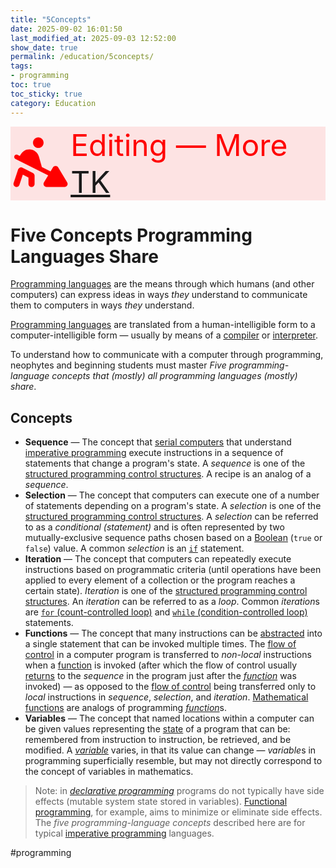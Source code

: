 ```yaml
---
title: "5Concepts"
date: 2025-09-02 16:01:50
last_modified_at: 2025-09-03 12:52:00
show_date: true
permalink: /education/5concepts/
tags:
- programming
toc: true
toc_sticky: true
category: Education
---
```

<div style="display: flex; justify-content: center; align-items: center; font-size: xxx-large; color: red; background-color: rgba(255, 0, 0, 0.1);"><svg xmlns="http://www.w3.org/2000/svg" viewBox="0 0 640 640" width="100px" fill="red" stroke="red"><!--!Font Awesome Free v7.0.1 by @fontawesome - https://fontawesome.com License - https://fontawesome.com/license/free Copyright 2025 Fonticons, Inc.--><path d="M240 104C240 73.1 265.1 48 296 48C326.9 48 352 73.1 352 104C352 134.9 326.9 160 296 160C265.1 160 240 134.9 240 104zM42.5 245.3C48.4 233.4 62.8 228.6 74.7 234.6L99.3 246.9L111.5 226.5C130.4 195 164.7 176 201.1 176C247.3 176 288.8 206.5 301.6 251.4L333.8 364.1L426.7 410.5L452.5 367.5C458.3 357.9 468.7 352 479.9 352C491.1 352 501.6 357.9 507.3 367.5L603.3 527.5C609.2 537.4 609.4 549.7 603.7 559.7C598 569.7 587.5 576 576 576L384 576C372.5 576 361.8 569.8 356.2 559.8C350.6 549.8 350.7 537.5 356.6 527.6L402 451.8L53.3 277.5C41.4 271.6 36.6 257.2 42.6 245.3zM126.3 371.4L238.3 427.4C249.1 432.8 256 443.9 256 456L256 544C256 561.7 241.7 576 224 576C206.3 576 192 561.7 192 544L192 475.8L130.7 445.1L94.4 554.1C88.8 570.9 70.7 579.9 53.9 574.3C37.1 568.7 28.1 550.6 33.7 533.9L81.7 389.9C84.6 381.1 91.2 374 99.8 370.5C108.4 367 118.1 367.3 126.4 371.4z"/></svg>
<span>Editing &mdash; More <a href="https://en.wikipedia.org/wiki/To_come_(publishing)">TK</a></span></div>

# Five Concepts Programming Languages Share

[Programming languages](https://en.wikipedia.org/wiki/List_of_programming_languages) are the means through which humans (and other computers) can express ideas in ways *they* understand to communicate them to computers in ways *they* understand.

[Programming languages](https://en.wikipedia.org/wiki/List_of_programming_languages) are translated from a human-intelligible form to a computer-intelligible form &mdash; usually by means of a [compiler](https://en.wikipedia.org/wiki/Compiler) or [interpreter](https://en.wikipedia.org/wiki/Interpreter_%28computing%29).

To understand how to communicate with a computer through programming, neophytes and beginning students must master *Five programming-language concepts that (mostly) all programming languages (mostly) share*.

## Concepts

- **Sequence** — The concept that [serial computers](https://en.wikipedia.org/wiki/Serial_computer) that understand [imperative programming](https://en.wikipedia.org/wiki/Imperative_programming) execute instructions in a sequence of statements that change a program's state. A *sequence* is one of the [structured programming control structures](https://en.wikipedia.org/wiki/Structured_programming#Control_structures). A recipe is an analog of a *sequence*.
- **Selection** — The concept that computers can execute one of a number of statements  depending on a program's state. A *selection* is one of the [structured programming control structures](https://en.wikipedia.org/wiki/Structured_programming#Control_structures). A *selection* can be referred to as a *conditional (statement)* and is often represented by two mutually-exclusive sequence paths chosen based on a [Boolean](https://en.wikipedia.org/wiki/Boolean_data_type) (`true` or `false`) value. A common *selection* is an [`if`](https://en.wikipedia.org/wiki/Conditional_(computer_programming)#If%E2%80%94then(%E2%80%94else)) statement.
- **Iteration** — The concept that computers can repeatedly execute instructions based on programmatic criteria (until operations have been applied to every element of a collection or the program reaches a certain state). *Iteration* is one of the [structured programming control structures](https://en.wikipedia.org/wiki/Structured_programming#Control_structures). An *iteration* can be referred to as a *loop*. Common *iteration*s are [`for` (count-controlled loop)](https://en.wikipedia.org/wiki/For_loop) and [`while` (condition-controlled loop)](https://en.wikipedia.org/wiki/While_loop) statements.
- **Functions** — The concept that many instructions can be [abstracted](https://en.wikipedia.org/wiki/Abstraction_%28computer_science%29) into a single statement that can be invoked multiple times. The [flow of control](https://en.wikipedia.org/wiki/Control_flow) in a computer program is transferred to *non-local* instructions when a [function](https://en.wikipedia.org/wiki/Function_%28computer_programming%29) is invoked (after which the flow of control usually [returns](https://en.wikipedia.org/wiki/Return_statement) to the *sequence* in the program just after the [*function*](https://en.wikipedia.org/wiki/Function_%28computer_programming%29) was invoked) &mdash; as opposed to the [flow of control](https://en.wikipedia.org/wiki/Control_flow) being transferred only to *local* instructions in *sequence*, *selection*, and *iteration*. [Mathematical functions](https://en.wikipedia.org/wiki/Function_%28mathematics%29) are analogs of programming [*function*](https://en.wikipedia.org/wiki/Function_%28computer_programming%29)s.
- **Variables** — The concept that named locations within a computer can be given values representing the [state](https://en.wikipedia.org/wiki/State_%28computer_science%29) of a program that can be: remembered from instruction to instruction, be retrieved, and be modified. A [*variable*](https://en.wikipedia.org/wiki/Variable_%28computer_science%29) varies, in that its value can change &mdash; *variable*s in programming superficially resemble, but may not directly correspond to the concept of variables in mathematics.
> Note: in [*declarative programming*](https://en.wikipedia.org/wiki/Declarative_programming) programs do not typically have side effects (mutable system state stored in variables). [Functional programming](https://en.wikipedia.org/wiki/Functional_programming), for example, aims to minimize or eliminate side effects. The *five programming-language concepts* described here are for typical [imperative programming](https://en.wikipedia.org/wiki/Imperative_programming) languages.

#programming